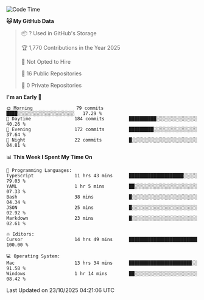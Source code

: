 <!--START_SECTION:waka-->
![Code Time](http://img.shields.io/badge/Code%20Time-7%2C981%20hrs%2036%20mins-blue)

**🐱 My GitHub Data** 

> 📦 ? Used in GitHub's Storage 
 > 
> 🏆 1,770 Contributions in the Year 2025
 > 
> 🚫 Not Opted to Hire
 > 
> 📜 16 Public Repositories 
 > 
> 🔑 0 Private Repositories 
 > 
**I'm an Early 🐤** 

```text
🌞 Morning                79 commits          ████░░░░░░░░░░░░░░░░░░░░░   17.29 % 
🌆 Daytime                184 commits         ██████████░░░░░░░░░░░░░░░   40.26 % 
🌃 Evening                172 commits         █████████░░░░░░░░░░░░░░░░   37.64 % 
🌙 Night                  22 commits          █░░░░░░░░░░░░░░░░░░░░░░░░   04.81 % 
```


📊 **This Week I Spent My Time On** 

```text
💬 Programming Languages: 
TypeScript               11 hrs 43 mins      ████████████████████░░░░░   79.03 % 
YAML                     1 hr 5 mins         ██░░░░░░░░░░░░░░░░░░░░░░░   07.33 % 
Bash                     38 mins             █░░░░░░░░░░░░░░░░░░░░░░░░   04.34 % 
JSON                     25 mins             █░░░░░░░░░░░░░░░░░░░░░░░░   02.92 % 
Markdown                 23 mins             █░░░░░░░░░░░░░░░░░░░░░░░░   02.61 % 

🔥 Editors: 
Cursor                   14 hrs 49 mins      █████████████████████████   100.00 % 

💻 Operating System: 
Mac                      13 hrs 34 mins      ███████████████████████░░   91.58 % 
Windows                  1 hr 14 mins        ██░░░░░░░░░░░░░░░░░░░░░░░   08.42 % 
```


 Last Updated on 23/10/2025 04:21:06 UTC
<!--END_SECTION:waka-->

